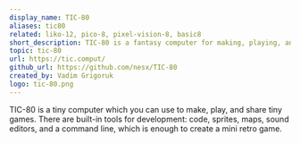 ```yaml
---
display_name: TIC-80
aliases: tic80
related: liko-12, pico-8, pixel-vision-8, basic8
short_description: TIC-80 is a fantasy computer for making, playing, and sharing tiny games.
topic: tic-80
url: https://tic.comput/
github_url: https://github.com/nesx/TIC-80
created_by: Vadim Grigoruk
logo: tic-80.png
---
```

TIC-80 is a tiny computer which you can use to make, play, and share tiny games. There are built-in tools for development: code, sprites, maps, sound editors, and a command line, which is enough to create a mini retro game.

